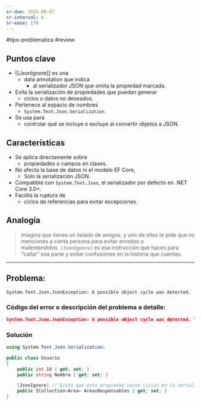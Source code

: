 ```yaml
---
sr-due: 2025-08-07
sr-interval: 6
sr-ease: 170
---
```


#tipo-problematica #review 
## Puntos clave
- [[JsonIgnore]] es una 
	- data annotation que indica 
		- al serializador JSON que omita la propiedad marcada.
- Evita la serialización de propiedades que puedan generar
	-  ciclos o datos no deseados.
- Pertenece al espacio de nombres 
	- `System.Text.Json.Serialization`.
- Se usa para 
	- controlar qué se incluye o excluye al convertir objetos a JSON.
## Características
- Se aplica directamente sobre 
	- propiedades o campos en clases.
- No afecta la base de datos ni el modelo EF Core, 
	- Solo la serialización JSON.
- Compatible con `System.Text.Json`, el serializador por defecto en .NET Core 3.0+.
- Facilita la ruptura de 
	- ciclos de referencias para evitar excepciones.
## Analogía

> Imagina que tienes un listado de amigos, y uno de ellos te pide que no menciones a cierta persona para evitar enredos o malentendidos. `[JsonIgnore]` es esa instrucción que haces para "callar" esa parte y evitar confusiones en la historia que cuentas.

---
## Problema:
`System.Text.Json.JsonException: A possible object cycle was detected.`
### Código del error o descripción del problema a detalle:

```json
System.Text.Json.JsonException: A possible object cycle was detected. This can either be due to a cycle or if the object depth is larger than the maximum allowed depth of 32. Consider using ReferenceHandler.Preserve on JsonSerializerOptions to support cycles. Path: $.Responsable.AreasResponsables.Responsable.AreasResponsables...
```

### Solución

```c#
using System.Text.Json.Serialization;

public class Usuario
{
    public int Id { get; set; }
    public string Nombre { get; set; }

    [JsonIgnore] // Evita que esta propiedad cause ciclos en la serialización
    public ICollection<Area> AreasResponsables { get; set; }
}

```
